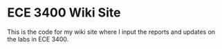 # ECE 3400 Wiki Site

This is the code for my wiki site where I input the reports and updates on the labs in ECE 3400.
